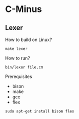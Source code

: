# C-Minus

## Lexer

How to build on Linux?
```shell
make lexer
```

How to run?
```shell
bin/lexer file.cm
```

Prerequisites
- bison
- make
- gcc
- flex
```
sudo apt-get install bison flex
```